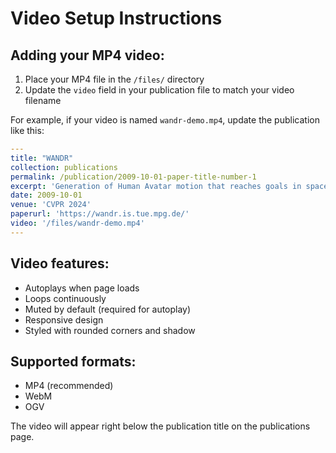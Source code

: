 # Video Setup Instructions

## Adding your MP4 video:

1. Place your MP4 file in the `/files/` directory
2. Update the `video` field in your publication file to match your video filename

For example, if your video is named `wandr-demo.mp4`, update the publication like this:

```yaml
---
title: "WANDR"
collection: publications
permalink: /publication/2009-10-01-paper-title-number-1
excerpt: 'Generation of Human Avatar motion that reaches goals in space'
date: 2009-10-01
venue: 'CVPR 2024'
paperurl: 'https://wandr.is.tue.mpg.de/'
video: '/files/wandr-demo.mp4'
---
```

## Video features:
- Autoplays when page loads
- Loops continuously 
- Muted by default (required for autoplay)
- Responsive design
- Styled with rounded corners and shadow

## Supported formats:
- MP4 (recommended)
- WebM
- OGV

The video will appear right below the publication title on the publications page.